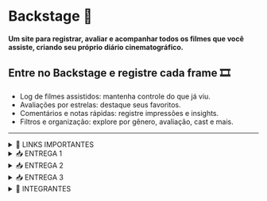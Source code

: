 # Backstage 🎥
#### Um site para registrar, avaliar e acompanhar todos os filmes que você assiste, criando seu próprio diário cinematográfico.

## Entre no **Backstage** e registre cada frame 🎞️
- Log de filmes assistidos: mantenha controle do que já viu.
- Avaliações por estrelas: destaque seus favoritos.
- Comentários e notas rápidas: registre impressões e insights.
- Filtros e organização: explore por gênero, avaliação, cast e mais.
----------------------------------------------------------------------------------------------------------------------------------------------
<details>
<summary> 🔗 LINKS IMPORTANTES </summary>
  
- [Jira](https://backstage2025.atlassian.net/jira/software/projects/SCRUM/boards/1/backlog)
  
- [Histórias](https://docs.google.com/document/d/1aqIHFkvABIIP391eOZYChAOS2tJbzDw3llCjle1GSi0/edit?usp=sharing)
  </details>
<details>
<summary> 📥 ENTREGA 1</summary>


O objetivo desta sprint foi criar a infraestrutura inicial do sistema, focando em funcionalidades essenciais para gerenciamento de usuários e informações sobre filmes. O sistema permite ao usuário ter uma comunidade com amigos, pesquisar filmes por título, gênero ou autor, criar e compartilhar rankings de filmes favoritos, avaliar filmes com estrelas, adicionar comentários, visualizar avaliações de outros usuários e receber alertas de spoilers.

Também é possível acompanhar detalhes dos filmes, como duração, elenco e plataformas de streaming, gerenciar o histórico pessoal de filmes assistidos, salvar filmes para assistir depois e controlar a privacidade de resenhas e histórico. Usuários podem acessar perfis de outros usuários e visualizar suas resenhas e filmes assistidos de acordo com as configurações de privacidade.

O protótipo de baixa fidelidade foi desenvolvido no Figma e apresentado em um [Screencast](https://youtu.be/LRqxvmqukJw), enquanto a gestão do projeto e backlog da Sprint 1 foi organizada no [Jira](https://backstage2025.atlassian.net/jira/software/projects/SCRUM/boards/1/backlog).

Link paras as histórias: [Histórias](https://docs.google.com/document/d/1aqIHFkvABIIP391eOZYChAOS2tJbzDw3llCjle1GSi0/edit?usp=sharing)


![Figma 1](https://raw.githubusercontent.com/marilializ/Backstage/main/imagens/figma1_correto.PNG)
![Sprint 1](https://raw.githubusercontent.com/marilializ/Backstage/main/imagens/Backlog1.PNG)
![Quadro 1](https://raw.githubusercontent.com/marilializ/Backstage/main/imagens/Primeiro_Quadro.PNG)


</details>

<details>
<summary> 📥 ENTREGA 2</summary>



O objetivo desta segunda sprint é dar início ao desenvolvimento do projeto, colocando em prática a implementação das primeiras histórias de usuário.

## HISTÓRIA 1:
Permite que o usuário veja os detalhes de um filme (elenco, duração, classificação...) ao clicar nele.

![Hitoria1](https://raw.githubusercontent.com/marilializ/Backstage/main/imagens/detalhes1.PNG)
![Hitoria1](https://raw.githubusercontent.com/marilializ/Backstage/main/imagens/detalhes2.PNG)
![Hitoria1](https://raw.githubusercontent.com/marilializ/Backstage/main/imagens/detalhes3.PNG)

## HISTÓRIA 2:
Permite que o usuário salve um filme para assistir mais tarde

![Hitoria2](https://raw.githubusercontent.com/marilializ/Backstage/main/imagens/assistirmaistarde.PNG)

## HISTÓRIA 3:
Permite que o usuário deixa uma resenha sobre o filme.

![Historia3](imagens/critica.png)
----------------------------------------------------------------------------------------------------------------------------------------------

## Screencast
Você pode acessar ([AQUI](https://youtu.be/MOOjIxs7I2w)) o vídeo explicativo do nosso projeto já desenvolvido em Django, com as três histórias implementadas.

## Backlog no Jira
![backlog2](https://raw.githubusercontent.com/marilializ/Backstage/main/imagens/backlog2.PNG)

## Quadro no jira
![quadro2](https://raw.githubusercontent.com/marilializ/Backstage/main/imagens/quadro2.PNG)

----------------------------------------------------------------------------------------------------------------------------------------------

## Bugtracker
Criamos um bugtracker, onde podemos ver a correção de bugs e melhorias que queremos fazer para o Backstage.

![bugtracker1](https://raw.githubusercontent.com/marilializ/Backstage/main/imagens/bugtracker.PNG)

Bugs corrigídos:

-O template chamado em backstage/views.py (backstage/busca.html) não era compatível com a estrutura de pastas existente, pois o arquivo busca.html não foi encontrado dentro de backstage/templates/backstage/.

-O template chamado em backstage/views.py (backstage/register.html) não era compatível com a estrutura de pastas existente, pois o arquivo register.html não foi encontrado dentro de backstage/templates/backstage/.

-A view salvar_critica em backstage/views.py não era compatível com o fluxo do Django, pois não retornava um objeto HttpResponse, mas sim None.

-O template chamado em backstage/views.py (backstage/login.html) não era compatível com a estrutura de pastas existente, pois o arquivo login.html não foi encontrado dentro de backstage/templates/backstage/.

-Os path definidos em setup/urls.py não incluíam uma rota para o caminho vazio (""), resultando no erro 404 ao acessar http://127.0.0.1:8000/.

-Os path, namespace e views "comunidade" (em backstage/urls.py) não eram compatíveis com o nome do arquivo (community.html)

## Programação em Par
A implementação das histórias foi feita por meio da programação em par. Neste [relatório](https://docs.google.com/document/d/1HIxRn-m3WkP-25n1E8wzRNDGOBeI7m8e7uyD_I04urM/edit?usp=sharing), você pode encontrar mais sobre o esse processo.

</details>

<details>
<summary> 📥 ENTREGA 3</summary>
O objetivo dessa Sprint foi expandir o Backstage com a continuação da implementação das histórias.

## HISTÓRIA 1:
Permite que o usuário pesquise filmes por título, gênero ou autor, facilitando a sua navegação.

![Hitoria1](print)
![Hitoria1](print)
![Hitoria1](print)

## HISTÓRIA 2:
Permite que o usuário veja os principais detalhes de uma serie (elenco, duração, classificação...) ao clicar nela.

![Hitoria2](print)

## HISTÓRIA 3:
Permite que o usuário seja avisado sobre possíveis spoilers em resenhas alheias.

![Historia3](print)


</details>

<details>
<summary> 🚀 INTEGRANTES  </summary>
  
- Henrique Antunes Calado 
  
- Leonardo Argente

- Louise Pessoas Araújo Medeiros de Souza

- Luis Antônio Godoy Idrissi

- Marília Liz Alves de Lima

- Rafael Pimenta Borba

- Victor Martins Tomaz de Melo
  </details>
